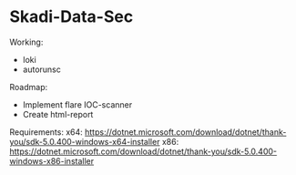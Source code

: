 # Skadi-Data-Sec

Working:
- loki
- autorunsc

Roadmap:

- Implement flare IOC-scanner
- Create html-report

Requirements:
x64: https://dotnet.microsoft.com/download/dotnet/thank-you/sdk-5.0.400-windows-x64-installer
x86: https://dotnet.microsoft.com/download/dotnet/thank-you/sdk-5.0.400-windows-x86-installer
